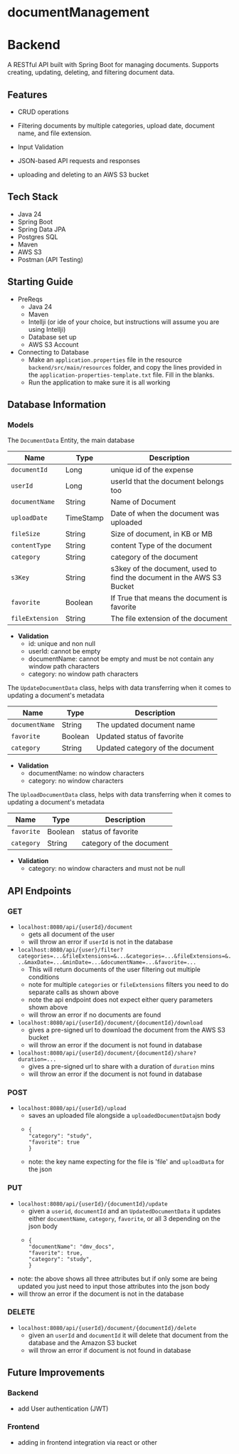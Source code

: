 # documentManagement

# Backend
A RESTful API built with Spring Boot for managing documents. Supports creating, updating, deleting, and filtering document data.

## Features
* CRUD operations

* Filtering documents by multiple categories, upload date, document name, and file extension.

* Input Validation

* JSON-based API requests and responses

* uploading and deleting to an AWS S3 bucket

## Tech Stack
* Java 24
* Spring Boot
* Spring Data JPA
* Postgres SQL
* Maven
* AWS S3
* Postman (API Testing)

## Starting Guide
* PreReqs
    * Java 24
    * Maven
    * Intellji (or ide of your choice, but instructions will assume you are using Intellji)
    * Database set up 
    * AWS S3 Account
* Connecting to Database
    * Make an `application.properties` file in the resource `backend/src/main/resources` folder, and copy the lines provided in the `application-properties-template.txt` file. Fill in the blanks.
    *  Run the application to make sure it is all working

## Database Information

### Models
The `DocumentData` Entity, the main database

| Name            | Type      | Description                                                           |
|-----------------|-----------|-----------------------------------------------------------------------|
| `documentId`    | Long      | unique id of the expense                                              |
| `userId`        | Long      | userId that the document belongs too                                  |
| `documentName`  | String    | Name of Document                                                      |
| `uploadDate`    | TimeStamp | Date of when the document was uploaded                                |
| `fileSize`      | String    | Size of document, in KB or MB                                         |
| `contentType`   | String    | content Type of the document                                          |
| `category`      | String    | category of the document                                              |
| `s3Key`         | String    | s3key of the document, used to find the document in the AWS S3 Bucket |
| `favorite`      | Boolean   | If True that means the document is favorite                           |
| `fileExtension` | String    | The file extension of the document                                    |

* **Validation**
    * id: unique and non null
    * userId: cannot be empty 
    * documentName: cannot be empty and must be not contain any window path characters
    * category: no window path characters
  
The `UpdateDocumentData` class, helps with data transferring when it comes to updating a document's metadata

| Name           | Type    | Description                      |
|----------------|---------|----------------------------------|
| `documentName` | String  | The updated document name        |
| `favorite`     | Boolean | Updated status of favorite       |
| `category`     | String  | Updated category of the document |


* **Validation**
    * documentName: no window characters
    * category: no window characters

The `UploadDocumentData` class, helps with data transferring when it comes to updating a document's metadata

| Name       | Type    | Description              |
|------------|---------|--------------------------|
| `favorite` | Boolean | status of favorite       |
| `category` | String  | category of the document |


* **Validation**
    * category: no window characters and must not be null


## API Endpoints

### GET

* `localhost:8080/api/{userId}/document`
    * gets all document of the user
    * will throw an error if `userId` is not in the database
* `localhost:8080/api/{user}/filter?categories=...&fileExtensions=&...&categories=...&fileExtensions=&...&maxDate=...&minDate=...&documentName=...&favorite=...`
    * This will return documents of the user filtering out multiple conditions 
    * note for multiple `categories` or `fileExtensions` filters you need to do separate calls as shown above
    * note the api endpoint does not expect either query parameters shown above
    * will throw an error if no documents are found
* `localhost:8080/api/{userId}/document/{documentId}/download`
    * gives a pre-signed url to download the document from the AWS S3 bucket
    * will throw an error if the document is not found in database
* `localhost:8080/api/{userId}/document/{documentId}/share?duration=...`
    * gives a pre-signed url to share with a duration of `duration` mins
    * will throw an error if the document is not found in database

### POST

* `localhost:8080/api/{userId}/upload`
    * saves an uploaded file alongside a `uploadedDocumentData`jsn body
    * ```
      {
      "category": "study",
      "favorite": true
      }
  
    * note: the key name expecting for the file is 'file' and `uploadData` for the json
### PUT

* `localhost:8080/api/{userId}/{documentId}/update`
    * given a `userid`, `documentId` and an `UpdatedDocumentData` it updates either `documentName`, `category`, `favorite`, or all 3 depending on the json body
    * ```` 
      {
      "documentName": "dmv_docs",
      "favorite": true,
      "category": "study",
      }
* note: the above shows all three attributes but if only some are being updated you just need to input those attributes into the json body
* will throw an error if the document is not in the database

### DELETE

* `localhost:8080/api/{userId}/document/{documentId}/delete`
    * given an `userId` and `documentId` it will delete that document from the database and the Amazon S3 bucket
    * will throw an error if document is not found in database

## Future Improvements

### Backend

*  add User authentication (JWT)

### Frontend

* adding in frontend integration via react or other